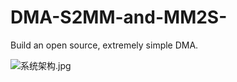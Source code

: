 # DMA-S2MM-and-MM2S-
Build an open source, extremely simple DMA.



![系统架构.jpg](https://github.com/zhanghaoqing/DMA-S2MM-and-MM2S-/blob/master/Picture/%E7%B3%BB%E7%BB%9F%E6%9E%B6%E6%9E%84.jpg?raw=true)